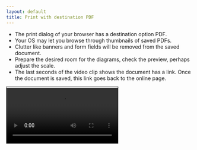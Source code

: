 ```yaml
---
layout: default
title: Print with destination PDF
---
```

* The print dialog of your browser has a destination option PDF.
* Your OS may let you browse through thumbnails of saved PDFs.
* Clutter like banners and form fields will be removed from the saved document.
* Prepare the desired room for the diagrams, check the preview, perhaps adjust the scale.
* The last seconds of the video clip shows the document has a link. Once the document is saved, this link goes back to the online page.

<video controls style="border: 1px solid; padding-top: 2px;">
    <source src="print-as-pdf.mp4" type="video/mp4">
    Your browser does not support an inline <a href="print as pdf">video</a>.
</video>  
